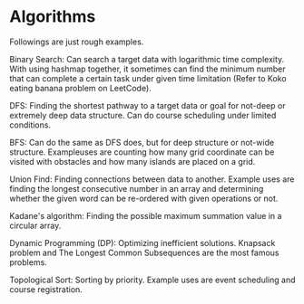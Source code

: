 # Algorithms
Followings are just rough examples.

Binary Search: Can search a target data with logarithmic time complexity. With using hashmap together, it sometimes can find the minimum number that can complete a certain task under given time limitation (Refer to Koko eating banana problem on LeetCode).

DFS: Finding the shortest pathway to a target data or goal for not-deep or extremely deep data structure. Can do course scheduling under limited conditions.

BFS: Can do the same as DFS does, but for deep structure or not-wide structure. Exampleuses are counting how many grid coordinate can be visited with obstacles and how many islands are placed on a grid.

Union Find: Finding connections between data to another. Example uses are finding the longest consecutive number in an array and determining whether the given word can be re-ordered with given operations or not.

Kadane's algorithm: Finding the possible maximum summation value in a circular array.

Dynamic Programming (DP): Optimizing inefficient solutions. Knapsack problem and The Longest Common Subsequences are the most famous problems.

Topological Sort: Sorting by priority. Example uses are event scheduling and course registration.

